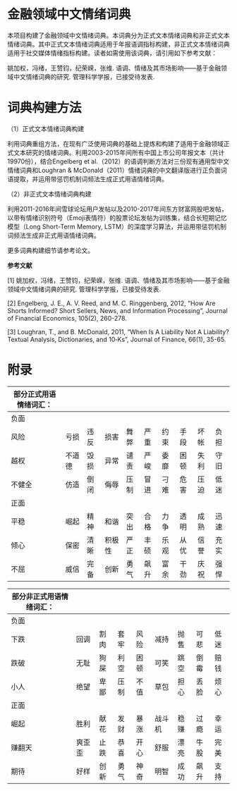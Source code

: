 # 金融领域中文情绪词典

本项目构建了金融领域中文情绪词典。本词典分为正式文本情绪词典和非正式文本情绪词典。其中正式文本情绪词典适用于年报语调指标构建，非正式文本情绪词典适用于社交媒体情绪指标构建。读者如需使用该词典，请引用如下参考文献：

姚加权，冯绪，王赞钧，纪荣嵘，张维. 语调、情绪及其市场影响——基于金融领域中文情绪词典的研究. 管理科学学报，已接受待发表.

# 词典构建方法

（1）正式文本情绪词典构建

利用词典重组方法，在现有广泛使用词典的基础上提炼和构建了适用于金融领域正式文本研究的情绪词典。利用2003-2015年间所有中国上市公司年报文本（共计19970份），结合Engelberg et al.（2012）的语调判断方法对三份现有通用型中文情绪词典和Loughran & McDonald（2011）情绪词典的中文翻译版进行正负面词语提取，并运用带惩罚机制词频法生成正式用语情绪词典。

（2）非正式文本情绪词典构建

利用2011-2016年间雪球论坛用户发帖以及2010-2017年间东方财富网股吧发帖，以带有情绪识别符号（Emoji表情符）的股票论坛发帖为训练集，结合长短期记忆模型（Long Short-Term Memory, LSTM）的深度学习算法，并运用带惩罚机制词频法生成非正式用语情绪词典。

更多词典构建细节请参考论文。

**参考文献**

[1]   姚加权，冯绪，王赞钧，纪荣嵘，张维. 语调、情绪及其市场影响——基于金融领域中文情绪词典的研究. 管理科学学报，已接受待发表.

[2]   Engelberg, J. E., A. V. Reed, and M. C. Ringgenberg, 2012, “How Are Shorts Informed? Short Sellers, News, and Information Processing”, Journal of Financial Economics, 105(2), 260-278.

[3]   Loughran, T., and B. McDonald, 2011, “When Is A Liability Not A Liability? Textual Analysis, Dictionaries, and 10‐Ks”, Journal of Finance, 66(1), 35-65.

# 附录

| 部分正式用语情绪词汇： |        |      |        |      |      |      |      |      |      |
| ---------------------- | ------ | ---- | ------ | ---- | ---- | ---- | ---- | ---- | ---- |
| 负面                   |        |      |        |      |      |      |      |      |      |
| 风险                   | 亏损   | 违反 | 损害   | 舞弊 | 严重 | 约束 | 手段 | 坏帐 | 负担 |
| 越权                   | 不道德 | 毁损 | 异常   | 谴责 | 严峻 | 委靡 | 困顿 | 失利 | 守旧 |
| 不健全                 | 仿造   | 倒闭 | 侮辱   | 压制 | 冒进 | 刁难 | 危害 | 压迫 | 低迷 |
| 正面                   |        |      |        |      |      |      |      |      |      |
| 平稳                   | 崛起   | 精神 | 和谐   | 突出 | 合格 | 力争 | 透明 | 成熟 | 迅速 |
| 倾心                   | 保密   | 清晰 | 积极性 | 严正 | 丰硕 | 乐观 | 从优 | 信誉 | 充实 |
| 不屈                   | 威信   | 完备 | 创新   | 勇气 | 飙升 | 富余 | 干劲 | 庆祝 | 强悍 |



| 部分非正式用语情绪词汇： |        |      |      |      |        |      |      |      |
| ------------------------ | ------ | ---- | ---- | ---- | ------ | ---- | ---- | ---- |
| 负面                     |        |      |      |      |        |      |      |      |
| 下跌                     | 回调   | 割肉 | 套牢 | 风险 | 减持   | 抛售 | 可悲 | 低迷 |
| 跌破                     | 无耻   | 狗屎 | 利空 | 困顿 | 可笑   | 跳空 | 倒霉 | 赔钱 |
| 小人                     | 绝望   | 卑鄙 | 压制 | 不值 | 草包   | 担心 | 丢脸 | 烦心 |
| 正面                     |        |      |      |      |        |      |      |      |
| 崛起                     | 胜利   | 献花 | 发财 | 暴涨 | 战斗机 | 稳赚 | 过瘾 | 幸运 |
| 赚翻天                   | 爽歪歪 | 止跌 | 恭喜 | 开心 | 舒服   | 漂亮 | 牛股 | 完美 |
| 期待                     | 好样   | 创新 | 勇气 | 神奇 | 明智   | 成功 | 飙升 | 支持 |
